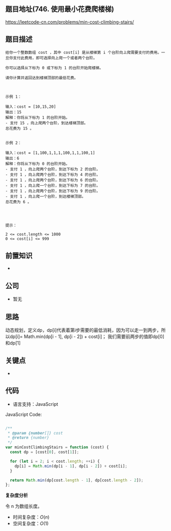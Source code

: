 
## 题目地址(746. 使用最小花费爬楼梯)

https://leetcode-cn.com/problems/min-cost-climbing-stairs/

## 题目描述

```
给你一个整数数组 cost ，其中 cost[i] 是从楼梯第 i 个台阶向上爬需要支付的费用。一旦你支付此费用，即可选择向上爬一个或者两个台阶。

你可以选择从下标为 0 或下标为 1 的台阶开始爬楼梯。

请你计算并返回达到楼梯顶部的最低花费。

 

示例 1：

输入：cost = [10,15,20]
输出：15
解释：你将从下标为 1 的台阶开始。
- 支付 15 ，向上爬两个台阶，到达楼梯顶部。
总花费为 15 。


示例 2：

输入：cost = [1,100,1,1,1,100,1,1,100,1]
输出：6
解释：你将从下标为 0 的台阶开始。
- 支付 1 ，向上爬两个台阶，到达下标为 2 的台阶。
- 支付 1 ，向上爬两个台阶，到达下标为 4 的台阶。
- 支付 1 ，向上爬两个台阶，到达下标为 6 的台阶。
- 支付 1 ，向上爬一个台阶，到达下标为 7 的台阶。
- 支付 1 ，向上爬两个台阶，到达下标为 9 的台阶。
- 支付 1 ，向上爬一个台阶，到达楼梯顶部。
总花费为 6 。


 

提示：

2 <= cost.length <= 1000
0 <= cost[i] <= 999
```

## 前置知识

- 

## 公司

- 暂无

## 思路

动态规划，定义dp，dp[i]代表着第i步需要的最低消耗，因为可以走一到两步，所以dp[i]= Math.min(dp[i - 1], dp[i - 2]) + cost[i]；
我们需要前两步的值即dp[0]和dp[1]


## 关键点

-  

## 代码

- 语言支持：JavaScript

JavaScript Code:

```javascript

/**
 * @param {number[]} cost
 * @return {number}
 */
var minCostClimbingStairs = function (cost) {
  const dp = [cost[0], cost[1]];

  for (let i = 2; i < cost.length; ++i) {
    dp[i] = Math.min(dp[i - 1], dp[i - 2]) + cost[i];
  }

  return Math.min(dp[cost.length - 1], dp[cost.length - 2]);
};

```


**复杂度分析**

令 n 为数组长度。

- 时间复杂度：$O(n)$
- 空间复杂度：$O(1)$


